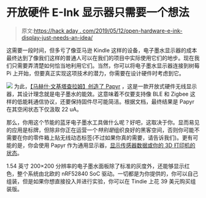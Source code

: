 # 开放硬件 E-Ink 显示器只需要一个想法

> 原文:[https://hack aday . com/2019/05/12/open-hardware-e-ink-display-just-needs-an-idea/](https://hackaday.com/2019/05/12/open-hardware-e-ink-display-just-needs-an-idea/)

这需要一段时间，但多亏了像亚马逊 Kindle 这样的设备，电子墨水显示器的成本最终达到了像我们这样的普通人可以在我们的项目中实际使用它们的地步。现在我们只需要弄清楚如何恰当地利用它们。当然，你可以将电子墨水显示器连接到树莓 Pi 上开始，但要真正实现这项技术的潜力，你需要在设计硬件时考虑到它。

[![](../Images/37d3943b7138e447ac7cc86626034529.png)](https://hackaday.com/wp-content/uploads/2019/05/papyr_detail.jpg) 为此，[【马赫什·文基塔查拉姆】创造了 Papyr](https://hackaday.io/project/165467-papyr-nrf52840-epaper-display) ，这是一款开放式硬件无线显示器，其设计理念就是电子墨水的能效。这意味着不仅要支持像 BLE 和 Zigbee 这样的低能耗通信协议，还要保持固件尽可能简洁。根据文档，最终结果是 Papyr 在其空闲状态下仅汲取 22 uA。

那么，你用这个节能的蓝牙电子墨水工具做什么呢？好吧，这取决于你。显而易见的应用是标牌，但除非你正在运营一个*特别是*组织良好的黑客空间，否则你可能不需要在你的零件箱上贴无线动态标签(不过如果你真的需要，请告诉我们)。更有可能的是，你会使用 Papyr 作为通用显示器，[显示传感器数据或你的 3D 打印机的状态](https://hackaday.com/2018/11/05/esp8266-monitor-keeps-an-eye-on-octoprint/)。

1.54 英寸 200×200 分辨率的电子墨水面板除了标准的灰度外，还能够显示红色，整个系统由北欧的 nRF52840 SoC 驱动。一切都是为你提供的，你可以自己组装，但是如果你想直接投入并进行实验，你可以在 Tindie 上花 39 美元购买组装版。